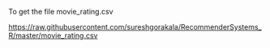 To get the file movie_rating.csv

https://raw.githubusercontent.com/sureshgorakala/RecommenderSystems_R/master/movie_rating.csv
